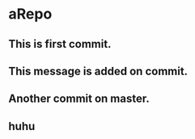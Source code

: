 # aRepo

## This is first commit.

## This message is added on commit.

## Another commit on master.

## huhu
